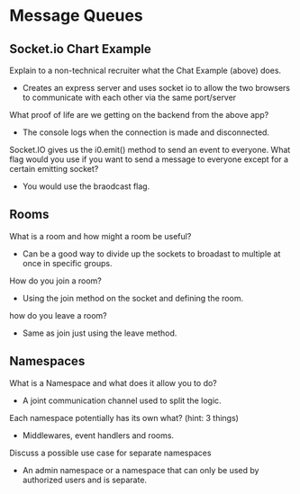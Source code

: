 # Message Queues 

## Socket.io Chart Example

Explain to a non-technical recruiter what the Chat Example (above) does.

- Creates an express server and uses socket io to allow the two browsers to communicate with each other via the same port/server

What proof of life are we getting on the backend from the above app?

- The console logs when the connection is made and disconnected.

Socket.IO gives us the i0.emit() method to send an event to everyone. What flag would you use if you want to send a message to everyone except for a certain emitting socket?

- You would use the braodcast flag.  


## Rooms 

What is a room and how might a room be useful?

- Can be a good way to divide up the sockets to broadast to multiple at once in specific groups.

How do you join a room?

- Using the join method on the socket and defining the room. 

how do you leave a room?

- Same as join just using the leave method.  

## Namespaces

What is a Namespace and what does it allow you to do?

- A joint communication channel used to split the logic.  

Each namespace potentially has its own what? (hint: 3 things)

- Middlewares, event handlers and rooms.  

Discuss a possible use case for separate namespaces

- An admin namespace or a namespace that can only be used by authorized users and is separate.  
